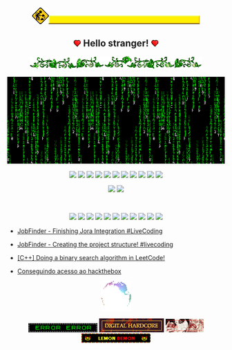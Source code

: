 <p align="center"><img src="/assets/constructor.gif" /><img src="/assets/underconstruction.gif" /></p>

<h2 align="center"><img src='/assets/tiny_heart.gif' /> Hello stranger! <img src='/assets/tiny_heart.gif' /></h2>

<p align="center"><img src="/assets/faedivider.gif" /></p>
<p align="center"><img src="/assets/matrixcode.gif" /></p>

<p align="center">
    <img src="https://img.shields.io/static/v1?label=%20&message=%20&color=007700&style=for-the-badge" />
    <img src="https://img.shields.io/static/v1?label=%20&message=%20&color=008800&style=for-the-badge" />
    <img src="https://img.shields.io/static/v1?label=%20&message=%20&color=009900&style=for-the-badge" />
    <img src="https://img.shields.io/static/v1?label=%20&message=%20&color=00aa00&style=for-the-badge" />
    <img src="https://img.shields.io/static/v1?label=%20&message=%20&color=00bb00&style=for-the-badge" />
    <a href="https://www.linkedin.com/in/rcovery/"><img src="https://img.shields.io/static/v1?label=%20&message=A%20little%20bit%20about%20myself&color=00cc00&style=for-the-badge"/></a>
    <img src="https://img.shields.io/static/v1?label=%20&message=%20&color=00bb00&style=for-the-badge" />
    <img src="https://img.shields.io/static/v1?label=%20&message=%20&color=00aa00&style=for-the-badge" />
    <img src="https://img.shields.io/static/v1?label=%20&message=%20&color=009900&style=for-the-badge" />
    <img src="https://img.shields.io/static/v1?label=%20&message=%20&color=008800&style=for-the-badge" />
    <img src="https://img.shields.io/static/v1?label=%20&message=%20&color=007700&style=for-the-badge" />
</p>

<p align="center">
    <img src="https://github-readme-stats.vercel.app/api?username=rcovery&hide_title=true&hide_border=true&show_icons=true&include_all_commits=true&count_private=true&line_height=21&text_color=000&icon_color=000&bg_color=0,61ed6f,d442ed&theme=graywhite" width="445" />
    <img src="https://github-readme-stats.vercel.app/api/top-langs/?username=rcovery&hide=html&layout=compact&hide_title=true&hide_border=true&langs_count=6&text_color=000&icon_color=fff&bg_color=0,d442ed,61ed6f&theme=graywhite" />
</p>

<br />

<p align="center">
    <img src="https://img.shields.io/static/v1?label=%20&message=%20&color=770077&style=for-the-badge" />
    <img src="https://img.shields.io/static/v1?label=%20&message=%20&color=880088&style=for-the-badge" />
    <img src="https://img.shields.io/static/v1?label=%20&message=%20&color=990099&style=for-the-badge" />
    <img src="https://img.shields.io/static/v1?label=%20&message=%20&color=aa00aa&style=for-the-badge" />
    <img src="https://img.shields.io/static/v1?label=%20&message=%20&color=bb00bb&style=for-the-badge" />
    <a href="https://www.youtube.com/@rcovery"><img src="https://img.shields.io/static/v1?label=%20&message=Check%20out%20my%20latest%20videos!&color=cc00cc&style=for-the-badge"/></a>
    <img src="https://img.shields.io/static/v1?label=%20&message=%20&color=bb00bb&style=for-the-badge" />
    <img src="https://img.shields.io/static/v1?label=%20&message=%20&color=aa00aa&style=for-the-badge" />
    <img src="https://img.shields.io/static/v1?label=%20&message=%20&color=990099&style=for-the-badge" />
    <img src="https://img.shields.io/static/v1?label=%20&message=%20&color=880088&style=for-the-badge" />
    <img src="https://img.shields.io/static/v1?label=%20&message=%20&color=770077&style=for-the-badge" />
</p>

<!-- YOUTUBE:START -->
 * [JobFinder - Finishing Jora Integration #LiveCoding](https://www.youtube.com/watch?v=6u86J3-AAhY) 

 * [JobFinder - Creating the project structure! #livecoding](https://www.youtube.com/watch?v=Eo_32t8ORBg) 

 * [[C++] Doing a binary search algorithm in LeetCode!](https://www.youtube.com/watch?v=BimGRxT6U_4) 

 * [Conseguindo acesso ao hackthebox](https://www.youtube.com/watch?v=MCqIKDEmogM) 
<!-- YOUTUBE:END -->

<p align="center"><a href="https://linktr.ee/rcovery"><img title="Checkout my linktree!" src="/assets/earth.gif" /></a></p>

<p align="center">
    <img src="/assets/badges/error.gif" />
    <img src="/assets/badges/digitalhardcore.gif" />
    <img src="/assets/badges/biologicalslicer.gif" />
    <img src="/assets/badges/lemondemon.gif" />
</p>
